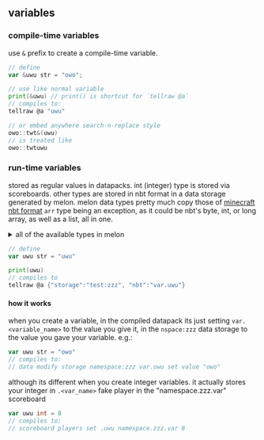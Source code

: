 ## variables

### compile-time variables

use `&` prefix to create a compile-time variable.

```go
// define
var &uwu str = "owo";

// use like normal variable
print(&uwu) // print() is shortcut for `tellraw @a`
// compiles to:
tellraw @a "uwu"

// or embed anywhere search-n-replace style
owo::twt&(uwu)
// is treated like
owo::twtuwu
```

### run-time variables

stored as regular values in datapacks. int (integer) type is stored via scoreboards. other types are stored in nbt format in a data storage generated by melon. melon data types pretty much copy those of [minecraft nbt format](https://minecraft.wiki/w/nbt_format) `arr` type being an exception, as it could be nbt's byte, int, or long array, as well as a list, all in one.

<details> <summary> all of the available types in melon </summary>
<br>

| type keyword | type name | storage method         |
| ------------ | --------- | ---------------------- |
| byte         | byte      | nbt storage            |
| bool         | boolean   | nbt storage            |
| short        | short     | nbt storage            |
| int          | integer   | scoreboard fake player |
| long         | long      | nbt storage            |
| float        | float     | nbt storage            |
| double       | double    | nbt storage            |
| string       | string    | nbt storage            |
| arr          | array     | nbt storage            |
| comp         | compound  | nbt storage            |

</details>

```go
// define
var uwu str = "uwu"

print(uwu)
// compiles to
tellraw @a {"storage":"test:zzz", "nbt":"var.uwu"}

```

#### how it works

when you create a variable, in the compiled datapack its just setting `var.<variable_name>` to the value you give it, in the `nspace:zzz` data storage to the value you gave your variable. e.g.:

```go
var uwu str = "owo"
// compiles to:
// data modify storage namespace:zzz var.uwu set value "owo"
```

although its different when you create integer variables. it actually stores your integer in `.<var_name>` fake player in the "namespace.zzz.var" scoreboard

```go
var uwu int = 8
// compiles to:
// scoreboard players set .uwu namespace.zzz.var 8
```

